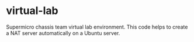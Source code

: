 # virtual-lab
Supermicro chassis team virtual lab environment. 
This code helps to create a NAT server automatically on a Ubuntu server.
